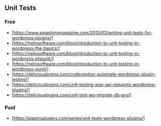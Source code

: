 ## Unit Tests
### Free
- [https://www.smashingmagazine.com/2012/03/writing-unit-tests-for-wordpress-plugins/]
- [https://neliosoftware.com/blog/introduction-to-unit-testing-in-wordpress-the-basics/]
- [https://neliosoftware.com/blog/introduction-to-unit-testing-in-wordpress-phpunit/]
- [https://neliosoftware.com/blog/introduction-to-unit-testing-in-wordpress-qunit/]
- [https://deliciousbrains.com/codeception-automate-wordpress-plugin-testing/]
- [https://deliciousbrains.com/unit-testing-ajax-api-requests-wordpress-plugins/]
- [https://deliciousbrains.com/unit-test-wp-migrate-db-pro/]

### Paid
- [https://pippinsplugins.com/series/unit-tests-wordpress-plugins/]